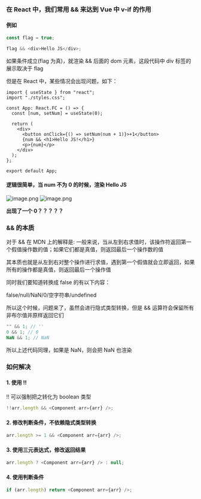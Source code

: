 ### 在 React 中，我们常用 && 来达到 Vue 中 v-if 的作用

#### 例如

```js
const flag = true;

flag && <div>Hello JS</div>;
```

如果条件成立(flag 为真)，就渲染 && 后面的 dom 元素，这段代码中 div 标签的展示取决于 flag

但是在 React 中，某些情况会出现问题，如下：

```tsx
import { useState } from "react";
import "./styles.css";

const App: React.FC = () => {
  const [num, setNum] = useState(0);

  return (
    <div>
      <button onClick={() => setNum(num + 1)}>+1</button>
      {num && <h1>Hello JS!</h1>}
      <p>{num}</p>
    </div>
  );
};

export default App;
```

#### 逻辑很简单，当 num 不为 0 的时候，渲染 Hello JS

![image.png](https://s2.loli.net/2023/08/16/LR3EYu7VxZlj2eQ.png)
![image.png](https://s2.loli.net/2023/08/16/QZl9oIwj2bUtPyh.png)

<b>出现了一个 0？？？？？</b>

### && 的本质

对于 && 在 MDN 上的解释是:
一般来说，当从左到右求值时，该操作符返回第一个假值操作数的值；如果它们都是真值，则返回最后一个操作数的值

其本质也就是从左到右对整个操作进行求值，遇到第一个假值就会立即返回，如果所有的操作都是真值，则返回最后一个操作值

同时我们要知道转换成 false 的有以下内容：

false/null/NaN/0/空字符串/undefined

所以这个时候，问题来了，虽然会进行隐式类型转换，但是 && 运算符会保留所有非布尔值并原样返回它们

```js
"" && 1; // ''
0 && 1; // 0
NaN && 1; // NaN
```

所以上述代码同理，如果是 NaN，则会把 NaN 也渲染

### 如何解决

#### 1. 使用 !!

!! 可以强制把之转化为 boolean 类型

```js
!!arr.length && <Component arr={arr} />;
```

#### 2. 修改判断条件，不依赖隐式类型转换

```js
arr.length >= 1 && <Component arr={arr} />;
```

#### 3. 使用三元表达式，修改返回结果

```js
arr.length ? <Component arr={arr} /> : null;
```

#### 4. 使用判断条件

```js
if (arr.length) return <Component arr={arr} />;
```
